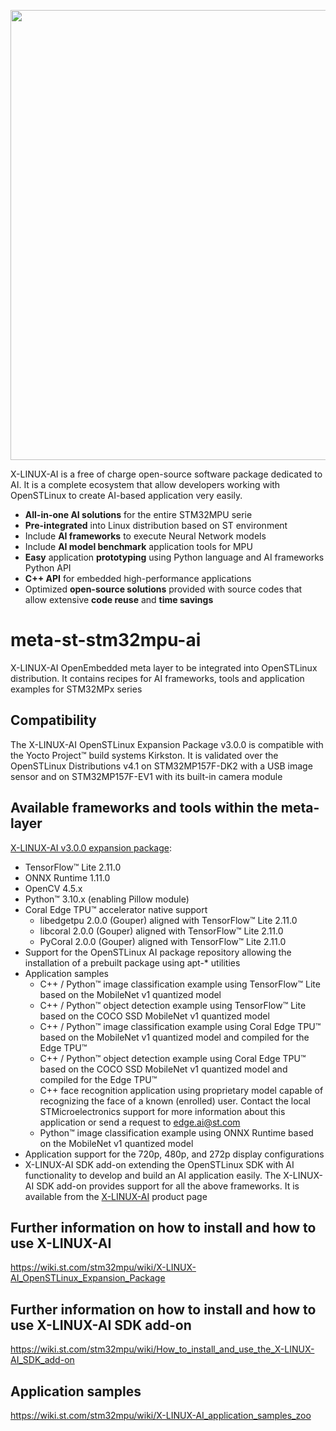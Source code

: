<p align="center">
    <img width="720" src="https://raw.githubusercontent.com/STMicroelectronics/meta-st-stm32mpu-ai/master/x-linux-ai-logo.png">
</p>

X-LINUX-AI is a free of charge open-source software package dedicated to AI.
It is a complete ecosystem that allow developers working with OpenSTLinux to create AI-based application very easily.
* **All-in-one AI solutions** for the entire STM32MPU serie
* **Pre-integrated** into Linux distribution based on ST environment
* Include **AI frameworks** to execute Neural Network models
* Include **AI model benchmark** application tools for MPU
* **Easy** application **prototyping** using Python language and AI frameworks Python API
* **C++ API** for embedded high-performance applications
* Optimized **open-source solutions** provided with source codes that allow extensive **code reuse** and **time savings**


# meta-st-stm32mpu-ai
X-LINUX-AI OpenEmbedded meta layer to be integrated into OpenSTLinux distribution.
It contains recipes for AI frameworks, tools and application examples for STM32MPx series

## Compatibility
The X-LINUX-AI OpenSTLinux Expansion Package v3.0.0 is compatible with the Yocto Project™ build systems Kirkston.
It is validated over the OpenSTLinux Distributions v4.1 on STM32MP157F-DK2 with a USB image sensor and on STM32MP157F-EV1 with its built-in camera module

## Available frameworks and tools within the meta-layer
[X-LINUX-AI v3.0.0 expansion package](https://wiki.st.com/stm32mpu/wiki/X-LINUX-AI_OpenSTLinux_Expansion_Package):
* TensorFlow™ Lite 2.11.0
* ONNX Runtime 1.11.0
* OpenCV 4.5.x
* Python™ 3.10.x (enabling Pillow module)
* Coral Edge TPU™ accelerator native support
  * libedgetpu 2.0.0 (Gouper) aligned with TensorFlow™ Lite 2.11.0
  * libcoral 2.0.0 (Gouper) aligned with TensorFlow™ Lite 2.11.0
  * PyCoral 2.0.0 (Gouper) aligned with TensorFlow™ Lite 2.11.0
* Support for the OpenSTLinux AI package repository allowing the installation of a prebuilt package using apt-* utilities
* Application samples
  * C++ / Python™ image classification example using TensorFlow™ Lite based on the MobileNet v1 quantized model
  * C++ / Python™ object detection example using TensorFlow™ Lite based on the COCO SSD MobileNet v1 quantized model
  * C++ / Python™ image classification example using Coral Edge TPU™ based on the MobileNet v1 quantized model and compiled for the Edge TPU™
  * C++ / Python™ object detection example using Coral Edge TPU™ based on the COCO SSD MobileNet v1 quantized model and compiled for the Edge TPU™
  * C++ face recognition application using proprietary model capable of recognizing the face of a known (enrolled) user. Contact the local STMicroelectronics support for more information about this application or send a request to edge.ai@st.com
  * Python™ image classification example using ONNX Runtime based on the MobileNet v1 quantized model
* Application support for the 720p, 480p, and 272p display configurations
* X-LINUX-AI SDK add-on extending the OpenSTLinux SDK with AI functionality to develop and build an AI application easily. The X-LINUX-AI SDK add-on provides support for all the above frameworks. It is available from the [X-LINUX-AI](https://www.st.com/en/embedded-software/x-linux-ai.html) product page

## Further information on how to install and how to use X-LINUX-AI
<https://wiki.st.com/stm32mpu/wiki/X-LINUX-AI_OpenSTLinux_Expansion_Package>

## Further information on how to install and how to use X-LINUX-AI SDK add-on
<https://wiki.st.com/stm32mpu/wiki/How_to_install_and_use_the_X-LINUX-AI_SDK_add-on>

## Application samples
<https://wiki.st.com/stm32mpu/wiki/X-LINUX-AI_application_samples_zoo>
